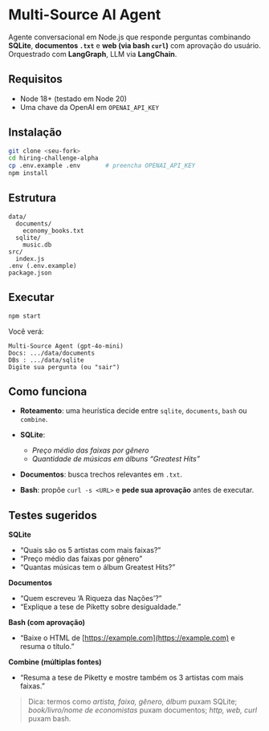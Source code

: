 # Multi-Source AI Agent

Agente conversacional em Node.js que responde perguntas combinando **SQLite**, **documentos `.txt`** e **web (via bash `curl`)** com aprovação do usuário. Orquestrado com **LangGraph**, LLM via **LangChain**.

## Requisitos

* Node 18+ (testado em Node 20)
* Uma chave da OpenAI em `OPENAI_API_KEY`

## Instalação

```bash
git clone <seu-fork>
cd hiring-challenge-alpha
cp .env.example .env       # preencha OPENAI_API_KEY
npm install
```

## Estrutura

```
data/
  documents/
    economy_books.txt
  sqlite/
    music.db
src/
  index.js
.env (.env.example)
package.json
```

## Executar

```bash
npm start
```

Você verá:

```
Multi-Source Agent (gpt-4o-mini)
Docs: .../data/documents
DBs : .../data/sqlite
Digite sua pergunta (ou "sair")
```

## Como funciona

* **Roteamento**: uma heurística decide entre `sqlite`, `documents`, `bash` ou `combine`.
* **SQLite**: 

  * *Preço médio das faixas por gênero*
  * *Quantidade de músicas em álbuns “Greatest Hits”*
* **Documentos**: busca trechos relevantes em `.txt`.
* **Bash**: propõe `curl -s <URL>` e **pede sua aprovação** antes de executar.

## Testes sugeridos

**SQLite**

* “Quais são os 5 artistas com mais faixas?”
* “Preço médio das faixas por gênero”
* “Quantas músicas tem o álbum Greatest Hits?”

**Documentos**

* “Quem escreveu ‘A Riqueza das Nações’?”
* “Explique a tese de Piketty sobre desigualdade.”

**Bash (com aprovação)**

* “Baixe o HTML de [https://example.com](https://example.com) e resuma o título.”

**Combine (múltiplas fontes)**

* “Resuma a tese de Piketty e mostre também os 3 artistas com mais faixas.”

> Dica: termos como *artista, faixa, gênero, álbum* puxam SQLite; *book/livro/nome de economistas* puxam documentos; *http, web, curl* puxam bash.


